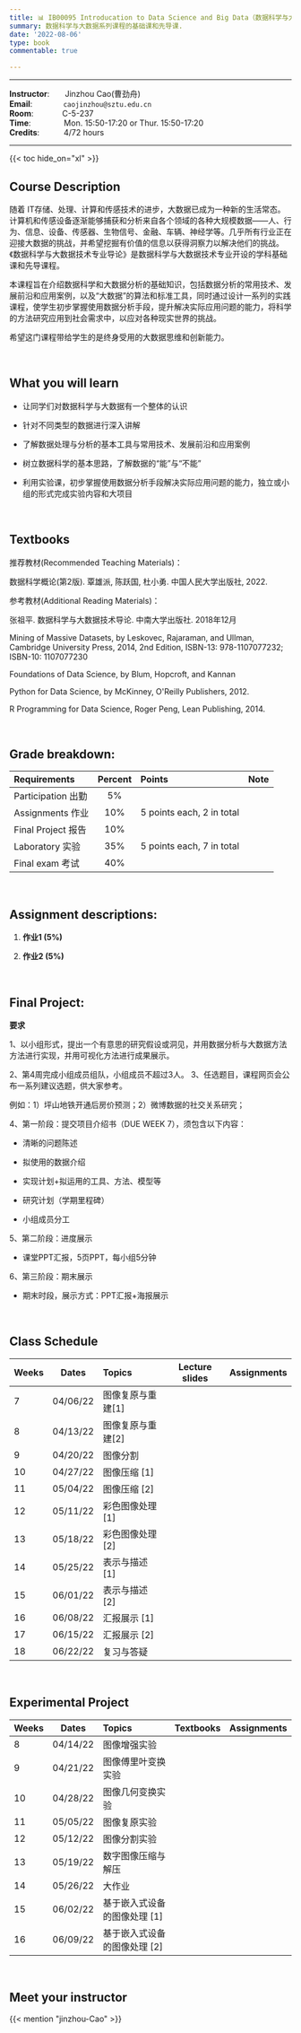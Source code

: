 ```yaml
---
title: 📊 IB00095 Introducation to Data Science and Big Data（数据科学与大数据导论）
summary: 数据科学与大数据系列课程的基础课和先导课.
date: '2022-08-06'
type: book
commentable: true

---
```

-----
**Instructor**:       Jinzhou Cao(曹劲舟)                 <br>
**Email**:              `caojinzhou@sztu.edu.cn`                 <br>
**Room**:             C-5-237   <br>
**Time**:               Mon. 15:50-17:20 or Thur. 15:50-17:20      <br>
**Credits**:           4/72 hours

-----


{{< toc hide_on="xl" >}}

## Course Description
随着 IT存储、处理、计算和传感技术的进步，大数据已成为一种新的生活常态。计算机和传感设备逐渐能够捕获和分析来自各个领域的各种大规模数据——人、行为、信息、设备、传感器、生物信号、金融、车辆、神经学等。几乎所有行业正在迎接大数据的挑战，并希望挖掘有价值的信息以获得洞察力以解决他们的挑战。《数据科学与大数据技术专业导论》是数据科学与大数据技术专业开设的学科基础课和先导课程。

本课程旨在介绍数据科学和大数据分析的基础知识，包括数据分析的常用技术、发展前沿和应用案例，以及“大数据”的算法和标准工具，同时通过设计一系列的实践课程，使学生初步掌握使用数据分析手段，提升解决实际应用问题的能力，将科学的方法研究应用到社会需求中，以应对各种现实世界的挑战。

希望这门课程带给学生的是终身受用的大数据思维和创新能力。 




<!--1. Ortega, L. (Revised version). *Understanding second language acquisition*. [**USLA** for short]
2. De Houwer, A. (2021). *Bilingual development in childhood*. Cambridge: Cambridge University Press [**BDC** for short]-->

<!-- The following readings will also be used in class: -->

<!-- - De Houwer, A. (2020). Early bilingualism. In C.A. Chapelle (Ed.) *The concise encyclopedia of applied linguistics* (pp. 405--413). Wiley Blackwell.
# - Ioup, G., Boustagoui, E., Tigi, M., & Moselle, M. (1994). Reexamining the critical period hypothesis: A case of successful adult SLA in a naturalistic environment. *Studies in Second Language Acquisition*, *16*, 73--98.
# - Supasiraprapa, S. (2019). Frequency effects on first and second language compositional phrase comprehension and production. *Applied Psycholinguistics*, *40*, 987--1017.
# - Thompson, A. S., & Vasquez, C. (2015). Exploring motivational profiles through language learning narratives. *Modern Language Journal*, *99*, 158--174. -->

&nbsp;

## What you will learn

- 让同学们对数据科学与大数据有一个整体的认识

- 针对不同类型的数据进行深入讲解

- 了解数据处理与分析的基本工具与常用技术、发展前沿和应用案例

- 树立数据科学的基本思路，了解数据的“能”与“不能”

- 利用实验课，初步掌握使用数据分析手段解决实际应用问题的能力，独立或小组的形式完成实验内容和大项目

&nbsp;

## Textbooks


推荐教材(Recommended Teaching Materials)：

数据科学概论(第2版). 覃雄派, 陈跃国, 杜小勇. 中国人民大学出版社, 2022.

参考教材(Additional Reading Materials)：

张祖平. 数据科学与大数据技术导论. 中南大学出版社. 2018年12月

Mining of Massive Datasets, by Leskovec, Rajaraman, and Ullman, Cambridge University Press, 2014, 2nd Edition, ISBN-13: 978-1107077232; ISBN-10: 1107077230

Foundations of Data Science, by Blum, Hopcroft, and Kannan

Python for Data Science, by McKinney, O'Reilly Publishers, 2012.

R Programming for Data Science, Roger Peng, Lean Publishing, 2014.

<!-- ## Courses in this program

{{< list_children >}} -->

&nbsp;

<!-- ## FAQs

{{< spoiler text="Are there prerequisites?" >}}
There are no prerequisites for the first course.
{{< /spoiler >}}

{{< spoiler text="How often do the courses run?" >}}
Continuously, at your own pace.
{{< /spoiler >}}

{{< cta cta_text="Begin the course" cta_link="python" >}} -->

## Grade breakdown:

|  Requirements              | Percent      | Points                       | Note                                       |
|:---------------------------|:------------:|:-----------------------------|:-------------------------------------------|
| Participation  出勤        | 5%           |                              |                                            |
| Assignments     作业        | 10%          | 5 points each, 2 in total    |                                            |
| Final Project   报告        | 10%          |                              |                                            |
| Laboratory     实验        | 35%          | 5 points each, 7 in total    |                                            |
| Final  exam    考试        | 40%          |                              |                                            |

&nbsp;

## Assignment descriptions:
1. **作业1 (5%)**



2. **作业2 (5%)**



&nbsp;

## Final Project:

**要求**

1、以小组形式，提出一个有意思的研究假设或洞见，并用数据分析与大数据方法方法进行实现，并用可视化方法进行成果展示。

2、第4周完成小组成员组队，小组成员不超过3人。
3、任选题目，课程网页会公布一系列建议选题，供大家参考。

例如：1）坪山地铁开通后房价预测；2）微博数据的社交关系研究；

4、第一阶段：提交项目介绍书（DUE WEEK 7），须包含以下内容：

- 清晰的问题陈述

- 拟使用的数据介绍

- 实现计划+拟运用的工具、方法、模型等

- 研究计划（学期里程碑）

- 小组成员分工

5、第二阶段：进度展示

- 课堂PPT汇报，5页PPT，每小组5分钟

6、第三阶段：期末展示

- 期末时段，展示方式：PPT汇报+海报展示



&nbsp;

## Class Schedule


|Weeks |  Dates       | Topics                          | Lecture slides	                                                           | Assignments                                |
|----- |:------------:|:--------------------------------|------------------------------------------------------------------------------|--------------------------------------------|
|  7   | 04/06/22     | 图像复原与重建[1]               | |                                            |
|  8   | 04/13/22     | 图像复原与重建[2]               |        |                                            |
|  9   | 04/20/22     | 图像分割                        |                                                                              |                                            |
|  10  | 04/27/22     | 图像压缩 [1]                    |                                                                              |                |
|  11  | 05/04/22     | 图像压缩 [2]                    |                                                                              |                                            |
|  12  | 05/11/22     | 彩色图像处理 [1]                |                                                                              |                                            |
|  13  | 05/18/22     | 彩色图像处理 [2]                |                                                                              |             |
|  14  | 05/25/22     | 表示与描述 [1]                  |                                                                              |                                            |
|  15  | 06/01/22     | 表示与描述 [2]                  |                                                                              |   |
|  16  | 06/08/22     | 汇报展示 [1]                    |                                                                              | |
|  17  | 06/15/22     | 汇报展示 [2]                    |                                                                              |           |
|  18  | 06/22/22     | 复习与答疑                      |                                                                              |          |

&nbsp;


## Experimental Project

|Weeks |  Dates       | Topics                          | Textbooks	                                                           | Assignments                                |
|----- |:------------:|:--------------------------------|------------------------------------------------------------------------------|--------------------------------------------|
|  8   | 04/14/22     | 图像增强实验               |  |  |
|  9   | 04/21/22     | 图像傅里叶变换实验                        |                                                                              |                                           |
|  10  | 04/28/22     | 图像几何变换实验                    |  ||
|  11  | 05/05/22     | 图像复原实验                   |   ||
|  12  | 05/12/22     | 图像分割实验              |                                                                             |                                            |
|  13  | 05/19/22     | 数字图像压缩与解压                |                                                                             |            |
|  14  | 05/26/22     | 大作业|                                                                              |                                            |
|  15  | 06/02/22     | 基于嵌入式设备的图像处理 [1]                  |                                                                              |   |
|  16  | 06/09/22     | 基于嵌入式设备的图像处理 [2]|                                                                              | |


&nbsp;

## Meet your instructor

{{< mention "jinzhou-Cao" >}}
